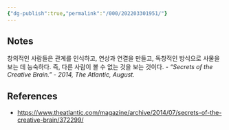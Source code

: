 ```yaml
---
{"dg-publish":true,"permalink":"/000/202203301951/"}
---
```

## Notes 
창의적인 사람들은 관계를 인식하고, 연상과 연결을 만들고, 독창적인 방식으로 사물을 보는 데 능숙하다. 즉, 다른 사람이 볼 수 없는 것을 보는 것이다. -
*“Secrets of the Creative Brain.” - 2014, The Atlantic, August.*

## References
- https://www.theatlantic.com/magazine/archive/2014/07/secrets-of-the-creative-brain/372299/

